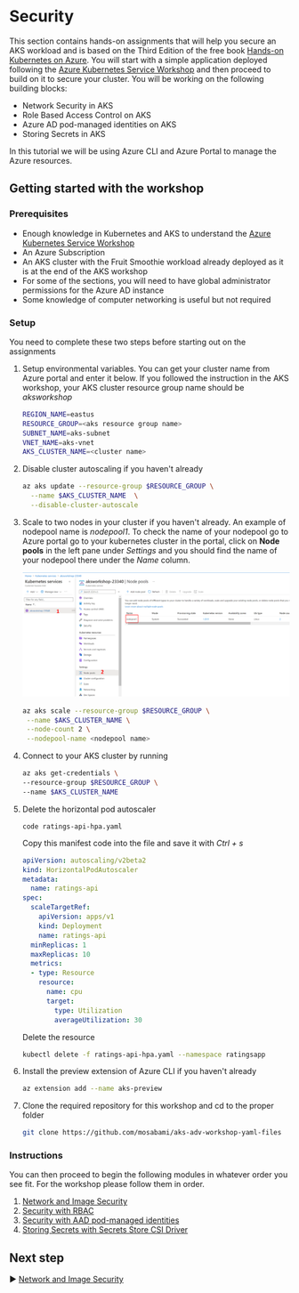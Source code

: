 # Security 

This section contains hands-on assignments that will help you secure an AKS workload and is based on the Third Edition of the free book [Hands-on Kubernetes on Azure](https://aka.ms/handson-aks-book). You will start with a simple application deployed following the [Azure Kubernetes Service Workshop](https://docs.microsoft.com/en-us/learn/modules/aks-workshop/) and then proceed to build on it to secure your cluster. You will be working on the following building blocks:

- Network Security in AKS
- Role Based Access Control on AKS
- Azure AD pod-managed identities on AKS
- Storing Secrets in AKS 

In this tutorial we will be using Azure CLI and Azure Portal to manage the Azure resources. 

## Getting started with the workshop

### Prerequisites

* Enough knowledge in Kubernetes and AKS to understand the [Azure Kubernetes Service Workshop](https://docs.microsoft.com/en-us/learn/modules/aks-workshop/)
* An Azure Subscription
* An AKS cluster with the Fruit Smoothie workload already deployed as it is at the end of the AKS workshop 
* For some of the sections, you will need to have global administrator permissions for the Azure AD instance
* Some knowledge of computer networking is useful but not required

### Setup

You need to complete these two steps before starting out on the assignments

1. Setup environmental variables. You can get your cluster name from Azure portal and enter it below. If you followed the instruction in the AKS workshop, your AKS cluster resource group name should be *aksworkshop*

      ```bash
      REGION_NAME=eastus
      RESOURCE_GROUP=<aks resource group name>
      SUBNET_NAME=aks-subnet
      VNET_NAME=aks-vnet
      AKS_CLUSTER_NAME=<cluster name>
      ```

      

2. Disable cluster autoscaling if you haven't already

      ```bash
      az aks update --resource-group $RESOURCE_GROUP \
      	--name $AKS_CLUSTER_NAME  \
      	--disable-cluster-autoscale
      ```

3. Scale to two nodes in your cluster if you haven't already. An example of nodepool name is *nodepool1*. To check the name of your nodepool go to Azure portal go to your kubernetes cluster in the portal, click on **Node pools** in the left pane under *Settings* and you should find the name of your nodepool there under the *Name* column.

   ![authorized ip error](Network-Security/pictures/nodepool-name.PNG)

   ```bash
   az aks scale --resource-group $RESOURCE_GROUP \
   	--name $AKS_CLUSTER_NAME \
   	--node-count 2 \
   	--nodepool-name <nodepool name>
   ```

4. Connect to your AKS cluster by running 

   ```bash
   az aks get-credentials \
   --resource-group $RESOURCE_GROUP \
   --name $AKS_CLUSTER_NAME
   ```

5. Delete the horizontal pod autoscaler

      ```
      code ratings-api-hpa.yaml
      ```

      Copy this manifest code into the file and save it with *Ctrl + s*

      ```yaml
      apiVersion: autoscaling/v2beta2
      kind: HorizontalPodAutoscaler
      metadata:
        name: ratings-api
      spec:
        scaleTargetRef:
          apiVersion: apps/v1
          kind: Deployment
          name: ratings-api
        minReplicas: 1
        maxReplicas: 10
        metrics:
        - type: Resource
          resource:
            name: cpu
            target:
              type: Utilization
              averageUtilization: 30
      ```

      Delete the resource

      ```bash
      kubectl delete -f ratings-api-hpa.yaml --namespace ratingsapp
      ```

      

6. Install the preview extension of Azure CLI if you haven't already

      ```bash
      az extension add --name aks-preview
      ```

7. Clone the required repository for this workshop and cd to the proper folder

      ```bash
      git clone https://github.com/mosabami/aks-adv-workshop-yaml-files
      ```



### Instructions

You can then proceed to begin the following modules in whatever order you see fit. For the workshop please follow them in order.

1. [Network and Image Security](./Network-Security/README.md)
2. [Security with RBAC](./Security-with-RBAC/README.md)
3. [Security with AAD pod-managed identities](./Security-with-AAD-pod-managed-identities/README.md)
4. [Storing Secrets with Secrets Store CSI Driver](./Storing-secrets-securely/README.md)

## Next step

:arrow_forward: [Network and Image Security](./Network-Security/README.md) 